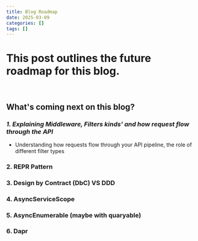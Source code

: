 ```yaml
---
title: Blog Roadmap
date: 2025-03-09
categories: []
tags: []
---
```


# **This post outlines the future roadmap for this blog.**

<br>

## **What's coming next on this blog?**



### _1. Explaining Middleware, Filters kinds' and how request flow through the API_

- Understanding how requests flow through your API pipeline, the role of different filter types

### **2. REPR Pattern**
### **3. Design by Contract (DbC) VS DDD**
### **4. AsyncServiceScope**
### **5. AsyncEnumerable (maybe with quaryable)**
### **6. Dapr**
